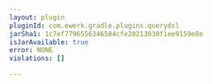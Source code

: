 ```yaml
---
layout: plugin
pluginId: com.ewerk.gradle.plugins.querydsl
jarSha1: 1c7ef7796556346504cfe20213030f1ee9159e8e
isJarAvailable: true
error: NONE
violations: []

---
```

